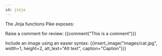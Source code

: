 ```yaml
---
id: jinja
---
```

The Jinja functions Pike exposes:


Raise a comment for review:
{{comment("This is a comment")}}

Include an image using an easier syntax:
{{insert_image("images/cat.jpg", width=1, height=2, alt_text="Alt text", caption="Caption")}}